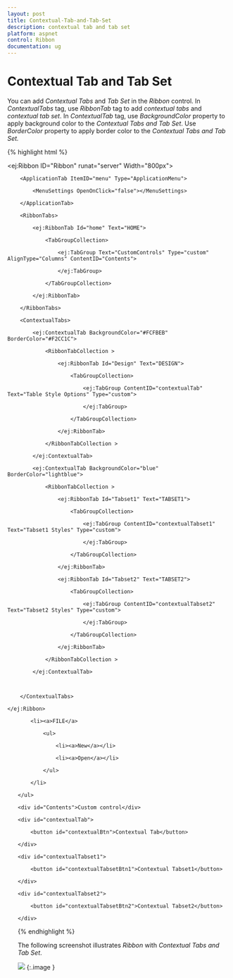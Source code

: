 ```yaml
---
layout: post
title: Contextual-Tab-and-Tab-Set
description: contextual tab and tab set
platform: aspnet
control: Ribbon
documentation: ug
---
```


# Contextual Tab and Tab Set

You can add _Contextual Tabs_ and _Tab Set_ in the _Ribbon_ control. In _ContextualTabs_ tag, use _RibbonTab_ tag to add _contextual tabs_ and _contextual tab set_. In _ContextualTab_ tag, use _BackgroundColor_ property to apply background color to the _Contextual Tabs and Tab Set_. Use _BorderColor_ property to apply border color to the _Contextual Tabs and Tab Set._



{% highlight html %}




<ej:Ribbon ID="Ribbon" runat="server" Width="800px">

        <ApplicationTab ItemID="menu" Type="ApplicationMenu">

            <MenuSettings OpenOnClick="false"></MenuSettings>

        </ApplicationTab>

        <RibbonTabs>

            <ej:RibbonTab Id="home" Text="HOME">

                <TabGroupCollection>

                    <ej:TabGroup Text="CustomControls" Type="custom" AlignType="Columns" ContentID="Contents">

                    </ej:TabGroup>

                </TabGroupCollection>

            </ej:RibbonTab>

        </RibbonTabs>

        <ContextualTabs>

            <ej:ContextualTab BackgroundColor="#FCFBEB" BorderColor="#F2CC1C">

                <RibbonTabCollection >

                    <ej:RibbonTab Id="Design" Text="DESIGN">

                        <TabGroupCollection>

                            <ej:TabGroup ContentID="contextualTab" Text="Table Style Options" Type="custom">

                            </ej:TabGroup>

                        </TabGroupCollection>

                    </ej:RibbonTab>

                </RibbonTabCollection >

            </ej:ContextualTab>

            <ej:ContextualTab BackgroundColor="blue" BorderColor="lightblue">

                <RibbonTabCollection >

                    <ej:RibbonTab Id="Tabset1" Text="TABSET1">

                        <TabGroupCollection>

                            <ej:TabGroup ContentID="contextualTabset1" Text="Tabset1 Styles" Type="custom">

                            </ej:TabGroup>

                        </TabGroupCollection>

                    </ej:RibbonTab>

                    <ej:RibbonTab Id="Tabset2" Text="TABSET2">

                        <TabGroupCollection>

                            <ej:TabGroup ContentID="contextualTabset2" Text="Tabset2 Styles" Type="custom">

                            </ej:TabGroup>

                        </TabGroupCollection>

                    </ej:RibbonTab>

                </RibbonTabCollection >

            </ej:ContextualTab>



        </ContextualTabs>

    </ej:Ribbon>



   <ul id="menu">

        <li><a>FILE</a>

            <ul>

                <li><a>New</a></li>

                <li><a>Open</a></li>

            </ul>

        </li>

    </ul>

    <div id="Contents">Custom control</div>

    <div id="contextualTab">

        <button id="contextualBtn">Contextual Tab</button>

    </div>

    <div id="contextualTabset1">

        <button id="contextualTabsetBtn1">Contextual Tabset1</button>

    </div>

    <div id="contextualTabset2">

        <button id="contextualTabsetBtn2">Contextual Tabset2</button>

    </div>



{% endhighlight %}



The following screenshot illustrates _Ribbon_ with _Contextual Tabs and Tab Set_.

![](Contextual-Tab-and-Tab-Set_images/Contextual-Tab-and-Tab-Set_img1.png)
{:.image }


